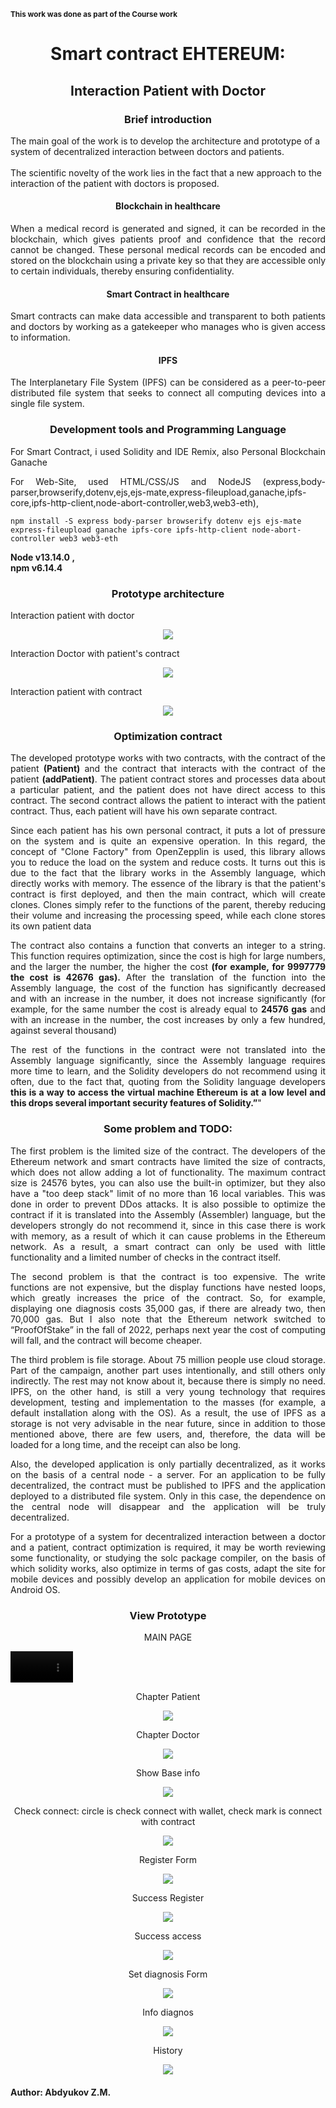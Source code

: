 <sub>**This work was done as part of the Course work**</sub>

<div align="center">
<h1>Smart contract EHTEREUM:</h1>
<h2>Interaction Patient with Doctor </h2>
</div>

<div>
<h3 align="center"> Brief introduction </h3>
 <p>The main goal of the work is to develop the architecture and prototype of a system of decentralized interaction between doctors and patients.<br><br>
The scientific novelty of the work lies in the fact that a new approach to the interaction of the patient with doctors is proposed.</p>
    <h4 align="center">Blockchain in healthcare</h4>
    <p align="justify">When a medical record is generated and signed, it can be recorded in the blockchain, which gives patients proof and confidence that the record cannot be changed. These personal medical records can be encoded and stored on the blockchain using a private key so that they are accessible only to certain individuals, thereby ensuring confidentiality.</p>
    <h4 align="center">Smart Contract in healthcare</h4>
    <p align="justify">Smart contracts can make data accessible and transparent to both patients and doctors by working as a gatekeeper who manages who is given access to information. </p>
     <h4 align="center">IPFS</h4>
    <p align="justify">The Interplanetary File System (IPFS) can be considered as a peer-to-peer distributed file system that seeks to connect all computing devices into a single file system. </p>
</div>
<div>
<h3 align="center">Development tools and Programming Language</h3>
<p align="justify"> For Smart Contract, i used Solidity and IDE Remix, also Personal Blockchain Ganache</p>
<p align="justify"> For Web-Site, used HTML/CSS/JS and NodeJS (express,body-parser,browserify,dotenv,ejs,ejs-mate,express-fileupload,ganache,ipfs-core,ipfs-http-client,node-abort-controller,web3,web3-eth),</p>
<code>npm install -S express body-parser browserify dotenv ejs ejs-mate express-fileupload ganache ipfs-core ipfs-http-client node-abort-controller web3 web3-eth</code> 
<p><b>Node v13.14.0 ,<br>npm v6.14.4</b></p>
</div>
<div>
<h3 align="center">Prototype architecture</h3>
<p>Interaction patient with doctor</p>
<p align="center"><img src="https://user-images.githubusercontent.com/71569051/209840941-cff0bdb3-60c4-4bd9-827e-813d30aa29c0.png"></p>
<p>Interaction Doctor with patient's contract</p>
<p align="center"><img src="https://user-images.githubusercontent.com/71569051/209840742-9e23b6f1-ce36-41e4-ad08-79d6ec908e60.png"></p>
<p>Interaction patient with contract</p>
<p align="center"><img src="https://user-images.githubusercontent.com/71569051/209842086-e5868565-8098-44c0-8f74-fb11abade873.png"></p>
</div>
<div>
<h3 align="center">Optimization contract</h3>
<p align="justify"> The developed prototype works with two contracts, with the contract of the patient <b>(Patient)</b> and the contract that interacts with the contract of the patient <b>(addPatient)</b>. The patient contract stores and processes data about a particular patient, and the patient does not have direct access to this contract. The second contract allows the patient to interact with the patient contract. Thus, each patient will have his own separate contract.</p>
  <p align="justify">Since each patient has his own personal contract, it puts a lot of pressure on the system and is quite an expensive operation. In this regard, the concept of "Clone Factory" from OpenZepplin is used, this library allows you to reduce the load on the system and reduce costs. It turns out this is due to the fact that the library works in the Assembly language, which directly works with memory. The essence of the library is that the patient's contract is first deployed, and then the main contract, which will create clones. Clones simply refer to the functions of the parent, thereby reducing their volume and increasing the processing speed, while each clone stores its own patient data</p>
<p align="justify">
    The contract also contains a function that converts an integer to a string. This function requires optimization, since the cost is high for large numbers, and the larger the number, the higher the cost <b>(for example, for 9997779 the cost is 42676 gas).</b> After the translation of the function into the Assembly language, the cost of the function has significantly decreased and with an increase in the number, it does not increase significantly (for example, for the same number the cost is already equal to <b>24576 gas</b> and with an increase in the number, the cost increases by only a few hundred, against several thousand)
</p>
<p align="justify">The rest of the functions in the contract were not translated into the Assembly language significantly, since the Assembly language requires more time to learn, and the Solidity developers do not recommend using it often, due to the fact that, quoting from the Solidity language developers <b>this is a way to access the virtual machine Ethereum is at a low level and this drops several important security features of Solidity.”</b>"</p>
</div>
<div>
<h3 align="center">Some problem and TODO:</h3>
<p align="justify">
      The first problem is the limited size of the contract. The developers of the Ethereum network and smart contracts have limited the size of contracts, which does not allow adding a lot of functionality. The maximum contract size is 24576 bytes, you can also use the built-in optimizer, but they also have a "too deep stack" limit of no more than 16 local variables. This was done in order to prevent DDos attacks. It is also possible to optimize the contract if it is translated into the Assembly (Assembler) language, but the developers strongly do not recommend it, since in this case there is work with memory, as a result of which it can cause problems in the Ethereum network. As a result, a smart contract can only be used with little functionality and a limited number of checks in the contract itself.</p>
<p align="justify">The second problem is that the contract is too expensive. The write functions are not expensive, but the display functions have nested loops, which greatly increases the price of the contract. So, for example, displaying one diagnosis costs 35,000 gas, if there are already two, then 70,000 gas. But I also note that the Ethereum network switched to “ProofOfStake” in the fall of 2022, perhaps next year the cost of computing will fall, and the contract will become cheaper.</p>
<p align="justify">The third problem is file storage. About 75 million people use cloud storage. Part of the campaign, another part uses intentionally, and still others only indirectly. The rest may not know about it, because there is simply no need. IPFS, on the other hand, is still a very young technology that requires development, testing and implementation to the masses (for example, a default installation along with the OS). As a result, the use of IPFS as a storage is not very advisable in the near future, since in addition to those mentioned above, there are few users, and, therefore, the data will be loaded for a long time, and the receipt can also be long.</p>
<p align="justify">Also, the developed application is only partially decentralized, as it works on the basis of a central node - a server. For an application to be fully decentralized, the contract must be published to IPFS and the application deployed to a distributed file system. Only in this case, the dependence on the central node will disappear and the application will be truly decentralized.</p>
<p align="justify">For a prototype of a system for decentralized interaction between a doctor and a patient, contract optimization is required, it may be worth reviewing some functionality, or studying the solc package compiler, on the basis of which solidity works, also optimize in terms of gas costs, adapt the site for mobile devices and possibly develop an application for mobile devices on Android OS.</p>
</div>
<div>
<h3 align="center"> View Prototype </h3>
<p align="center"> MAIN PAGE </p>
<video src='https://user-images.githubusercontent.com/71569051/209843339-80a5c747-c117-4e0f-b797-0973439b64fd.mp4' width=100px autoplay></video>
<p align="center"> Chapter Patient </p>
<p align="center"><img src="https://user-images.githubusercontent.com/71569051/209844796-e684c547-6eff-4b46-8456-b3506c4a8228.png"></p>
<p align="center"> Chapter Doctor</p>
<p align="center"><img src="https://user-images.githubusercontent.com/71569051/209844812-38c34d39-6df8-41a6-b8c7-2ae0a7e231c9.png"></p>
<p align="center"> Show Base info </p>
<p align="center"><img src="https://user-images.githubusercontent.com/71569051/209844820-92f4b4c6-83d2-445c-bfe0-e2840a1c4619.png"></p>
<p align="center"> Check connect: circle is check connect with wallet, check mark is connect with contract</p>
<p align="center"><img src="https://user-images.githubusercontent.com/71569051/209845019-f09c4b36-4ce8-40b5-ae43-b1ccc227423c.png"></p>
<p align="center"> Register Form </p>
<p align="center"><img src="https://user-images.githubusercontent.com/71569051/209845519-22f03c6d-b76d-4c60-a715-a7e29ce78b01.png"></p>
<p align="center"> Success Register </p>
<p align="center"><img src="https://user-images.githubusercontent.com/71569051/209845605-bc97cd67-9d58-4f17-9ee4-ef3222f53048.png"></p>
<p align="center"> Success access </p>
<p align="center"><img src="https://user-images.githubusercontent.com/71569051/209845658-aeb1e251-0417-42e6-83bc-60221fcb1434.png"></p>
<p align="center"> Set diagnosis Form </p>
<p align="center"><img src="https://user-images.githubusercontent.com/71569051/209845698-f830d13b-4d20-4c16-9570-a59737226faf.png"></p>
<p align="center"> Info diagnos </p>
<p align="center"><img src="https://user-images.githubusercontent.com/71569051/209845727-964a7f51-01a5-4497-aaf5-9b94a3a3fcda.png"></p>
<p align="center"> History </p>
<p align="center"><img src="https://user-images.githubusercontent.com/71569051/209845766-78e8bdb1-95c7-48fd-8a96-1f903bf4347e.png"></p>
</div>
<h4> Author: Abdyukov Z.M. </h4>
